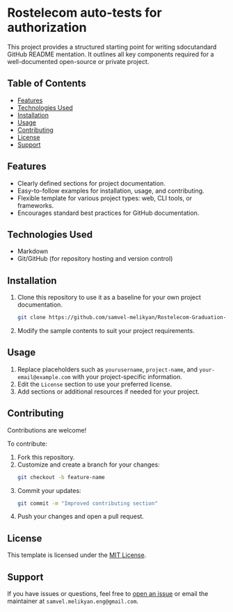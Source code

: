 # Rostelecom auto-tests for authorization

This project provides a structured starting point for writing sdocutandard GitHub README mentation. It outlines all key
components required for a well-documented open-source or private project.

## Table of Contents

- [Features](#features)
- [Technologies Used](#technologies-used)
- [Installation](#installation)
- [Usage](#usage)
- [Contributing](#contributing)
- [License](#license)
- [Support](#support)

## Features

- Clearly defined sections for project documentation.
- Easy-to-follow examples for installation, usage, and contributing.
- Flexible template for various project types: web, CLI tools, or frameworks.
- Encourages standard best practices for GitHub documentation.

## Technologies Used

- Markdown
- Git/GitHub (for repository hosting and version control)

## Installation

1. Clone this repository to use it as a baseline for your own project documentation.
   ```bash
   git clone https://github.com/samvel-melikyan/Rostelecom-Graduation-project.git
   ```
2. Modify the sample contents to suit your project requirements.

## Usage

1. Replace placeholders such as `yourusername`, `project-name`, and `your-email@example.com` with your project-specific
   information.
2. Edit the `License` section to use your preferred license.
3. Add sections or additional resources if needed for your project.

## Contributing

Contributions are welcome!

To contribute:

1. Fork this repository.
2. Customize and create a branch for your changes:
   ```bash
   git checkout -b feature-name
   ```
3. Commit your updates:
   ```bash
   git commit -m "Improved contributing section"
   ```
4. Push your changes and open a pull request.

## License

This template is licensed under the [MIT License](https://opensource.org/licenses/MIT).

## Support

If you have issues or questions, feel free to [open an issue](https://github.com/samvel-melikyan/Rostelecom-Graduation-project.git/issues) or
email the maintainer at `samvel.melikyan.eng@gmail.com`.